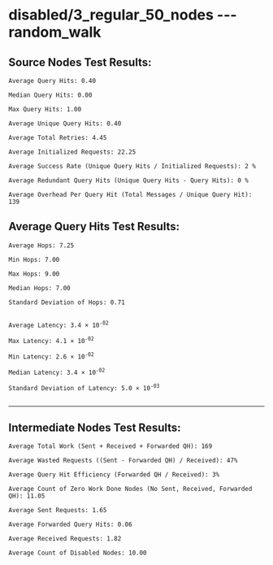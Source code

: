 # disabled/3_regular_50_nodes --- random_walk
## Source Nodes Test Results:
	Average Query Hits: 0.40

	Median Query Hits: 0.00

	Max Query Hits: 1.00

	Average Unique Query Hits: 0.40

	Average Total Retries: 4.45

	Average Initialized Requests: 22.25

	Average Success Rate (Unique Query Hits / Initialized Requests): 2 %

	Average Redundant Query Hits (Unique Query Hits - Query Hits): 0 %

	Average Overhead Per Query Hit (Total Messages / Unique Query Hit): 139



## Average Query Hits Test Results:
<pre><code>Average Hops: 7.25

Min Hops: 7.00

Max Hops: 9.00

Median Hops: 7.00

Standard Deviation of Hops: 0.71


Average Latency: 3.4 × 10<sup>-02</sup>

Max Latency: 4.1 × 10<sup>-02</sup>

Min Latency: 2.6 × 10<sup>-02</sup>

Median Latency: 3.4 × 10<sup>-02</sup>

Standard Deviation of Latency: 5.0 × 10<sup>-03</sup>

</code></pre>

---------------------------------------------
## Intermediate Nodes Test Results:

	Average Total Work (Sent + Received + Forwarded QH): 169

	Average Wasted Requests ((Sent - Forwarded QH) / Received): 47%

	Average Query Hit Efficiency (Forwarded QH / Received): 3%

	Average Count of Zero Work Done Nodes (No Sent, Received, Forwarded QH): 11.05

	Average Sent Requests: 1.65

	Average Forwarded Query Hits: 0.06

	Average Received Requests: 1.82

	Average Count of Disabled Nodes: 10.00

